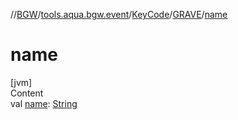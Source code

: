 //[BGW](../../../../index.md)/[tools.aqua.bgw.event](../../index.md)/[KeyCode](../index.md)/[GRAVE](index.md)/[name](name.md)



# name  
[jvm]  
Content  
val [name](name.md): [String](https://kotlinlang.org/api/latest/jvm/stdlib/kotlin/-string/index.html)  



